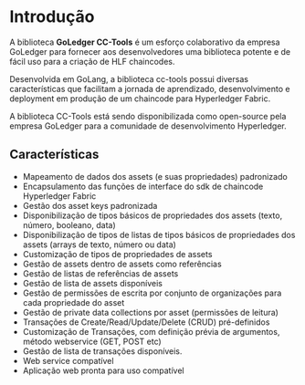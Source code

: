 # Introdução

A biblioteca **GoLedger CC-Tools** é um esforço colaborativo da empresa GoLedger para fornecer aos desenvolvedores uma biblioteca potente e de fácil uso para a criação de HLF chaincodes.

Desenvolvida em GoLang, a biblioteca cc-tools possui diversas características que facilitam a jornada de aprendizado, desenvolvimento e deployment em produção de um chaincode para Hyperledger Fabric.

A biblioteca CC-Tools está sendo disponibilizada como open-source pela empresa GoLedger para a comunidade de desenvolvimento Hyperledger.


## Características

* Mapeamento de dados dos assets (e suas propriedades) padronizado
* Encapsulamento das funções de interface do sdk de chaincode Hyperledger Fabric 
* Gestão dos asset keys padronizada
* Disponibilização de tipos básicos de propriedades dos assets (texto, número, booleano, data)
* Disponibilização de tipos de listas de tipos básicos de propriedades dos assets (arrays de texto, número ou data)
* Customização de tipos de propriedades de assets
* Gestão de assets dentro de assets como referências
* Gestão de listas de referências de assets
* Gestão de lista de assets disponíveis
* Gestão de permissões de escrita por conjunto de organizações para cada propriedade do asset
* Gestão de private data collections por asset (permissões de leitura)
* Transações de Create/Read/Update/Delete (CRUD) pré-definidos
* Customização de Transações, com definição prévia de argumentos, método webservice (GET, POST etc)
* Gestão de lista de transações disponíveis.
* Web service compatível
* Aplicação web pronta para uso compatível
